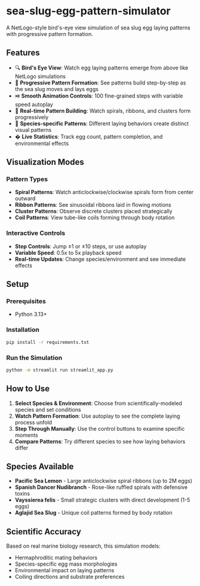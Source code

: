 # sea-slug-egg-pattern-simulator

A NetLogo-style bird's-eye view simulation of sea slug egg laying patterns with progressive pattern formation.

## Features

- 🔍 **Bird's Eye View**: Watch egg laying patterns emerge from above like NetLogo simulations
- 🎯 **Progressive Pattern Formation**: See patterns build step-by-step as the sea slug moves and lays eggs
- ⏯️ **Smooth Animation Controls**: 100 fine-grained steps with variable speed autoplay
- 🌊 **Real-time Pattern Building**: Watch spirals, ribbons, and clusters form progressively
- 🎨 **Species-specific Patterns**: Different laying behaviors create distinct visual patterns
- � **Live Statistics**: Track egg count, pattern completion, and environmental effects

## Visualization Modes

### Pattern Types

- **Spiral Patterns**: Watch anticlockwise/clockwise spirals form from center outward
- **Ribbon Patterns**: See sinusoidal ribbons laid in flowing motions
- **Cluster Patterns**: Observe discrete clusters placed strategically
- **Coil Patterns**: View tube-like coils forming through body rotation

### Interactive Controls

- **Step Controls**: Jump ±1 or ±10 steps, or use autoplay
- **Variable Speed**: 0.5x to 5x playback speed
- **Real-time Updates**: Change species/environment and see immediate effects

## Setup

### Prerequisites

- Python 3.13+

### Installation

```bash
pip install -r requirements.txt
```

### Run the Simulation

```bash
python -m streamlit run streamlit_app.py
```

## How to Use

1. **Select Species & Environment**: Choose from scientifically-modeled species and set conditions
2. **Watch Pattern Formation**: Use autoplay to see the complete laying process unfold
3. **Step Through Manually**: Use the control buttons to examine specific moments
4. **Compare Patterns**: Try different species to see how laying behaviors differ

## Species Available

- **Pacific Sea Lemon** - Large anticlockwise spiral ribbons (up to 2M eggs)
- **Spanish Dancer Nudibranch** - Rose-like ruffled spirals with defensive toxins
- **Vayssierea felis** - Small strategic clusters with direct development (1-5 eggs)
- **Aglajid Sea Slug** - Unique coil patterns formed by body rotation

## Scientific Accuracy

Based on real marine biology research, this simulation models:

- Hermaphroditic mating behaviors
- Species-specific egg mass morphologies
- Environmental impact on laying patterns
- Coiling directions and substrate preferences

